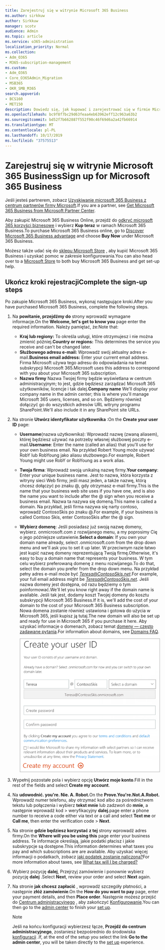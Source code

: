 ```yaml
---
title: Zarejestruj się w witrynie Microsoft 365 Business
ms.author: sirkkuw
author: Sirkkuw
manager: scotv
audience: Admin
ms.topic: article
ms.service: o365-administration
localization_priority: Normal
ms.collection:
- Adm_O365
- M365-subscription-management
ms.custom:
- Adm_O365
- Core_O365Admin_Migration
- MSB365
- OKR_SMB_M365
search.appverid:
- BCS160
- MET150
description: Dowiedz się, jak kupować i zarejestrować się w firmie Microsoft 365 Business.
ms.openlocfilehash: bc9f8f7bc29d63feaa4eb63962eff12c963a63b2
ms.sourcegitcommit: bd52f7b662887f552f90c46f69d6a2a42fb66914
ms.translationtype: MT
ms.contentlocale: pl-PL
ms.lasthandoff: 10/17/2019
ms.locfileid: "37575513"
---
```

# <a name="sign-up-for-microsoft-365-business"></a><span data-ttu-id="00b71-103">Zarejestruj się w witrynie Microsoft 365 Business</span><span class="sxs-lookup"><span data-stu-id="00b71-103">Sign up for Microsoft 365 Business</span></span>

<span data-ttu-id="00b71-104">Jeśli jesteś partnerem, zobacz [Uzyskiwanie microsoft 365 Business z centrum partnerów firmy Microsoft](get-microsoft-365-business.md#get-microsoft-365-business-from-microsoft-partner-center).</span><span class="sxs-lookup"><span data-stu-id="00b71-104">If you are a partner, see [Get Microsoft 365 Business from Microsoft Partner Center](get-microsoft-365-business.md#get-microsoft-365-business-from-microsoft-partner-center).</span></span>

<span data-ttu-id="00b71-105">Aby zakupić Microsoft 365 Business Online, przejdź do [odkryć microsoft 365 korzyści biznesowe](https://www.microsoft.com/microsoft-365/business#pmg-cmp-desktop) i wybierz **Kup teraz** w ramach Microsoft 365 Business.</span><span class="sxs-lookup"><span data-stu-id="00b71-105">To purchase Microsoft 365 Business online, go to [Discover Microsoft 365 Business advantage](https://www.microsoft.com/microsoft-365/business#pmg-cmp-desktop) and choose **Buy Now** under Microsoft 365 Business.</span></span>

<span data-ttu-id="00b71-106">Możesz także udać się do [sklepu Microsoft Store](https://www.microsoft.com/en-us/store/locations/find-a-store?icid=en-us_UF_FAS) , aby kupić Microsoft 365 Business i uzyskać pomoc w zakresie konfigurowania.</span><span class="sxs-lookup"><span data-stu-id="00b71-106">You can also head over to a [Microsoft Store](https://www.microsoft.com/en-us/store/locations/find-a-store?icid=en-us_UF_FAS) to both buy Microsoft 365 Business and get set-up help.</span></span>

## <a name="complete-the-sign-up-steps"></a><span data-ttu-id="00b71-107">Ukończ kroki rejestracji</span><span class="sxs-lookup"><span data-stu-id="00b71-107">Complete the sign-up steps</span></span>

<span data-ttu-id="00b71-108">Po zakupie Microsoft 365 Business, wykonaj następujące kroki.</span><span class="sxs-lookup"><span data-stu-id="00b71-108">After you have purchased Microsoft 365 Business, complete the following steps.</span></span>

1. <span data-ttu-id="00b71-109">Na **powitanie, przejdźmy do** strony wprowadź wymagane informacje.</span><span class="sxs-lookup"><span data-stu-id="00b71-109">On the **Welcome, let's get to know you** page enter the required information.</span></span> <span data-ttu-id="00b71-110">Należy pamiętać, że:</span><span class="sxs-lookup"><span data-stu-id="00b71-110">Note that:</span></span>
 
    -  <span data-ttu-id="00b71-111">**Kraj lub regiony:** To określa usługi, które otrzymujesz i nie można zmienić później.</span><span class="sxs-lookup"><span data-stu-id="00b71-111">**Country or regions:** This determines the service you receive and can't be changed later.</span></span>
    - <span data-ttu-id="00b71-112">**Służbowego adresu e-mail:** Wprowadź swój aktualny adres e-mail.</span><span class="sxs-lookup"><span data-stu-id="00b71-112">**Business email address:** Enter your current email address.</span></span> <span data-ttu-id="00b71-113">Firma Microsoft używa tego adresu do odpowiadania na temat subskrypcji Microsoft 365.</span><span class="sxs-lookup"><span data-stu-id="00b71-113">Microsoft uses this address to correspond with you about your Microsoft 365 subscription.</span></span>
    - <span data-ttu-id="00b71-114">**Nazwa firmy** Nazwa Twojej firmy będzie wyświetlana w centrum administracyjnym; to jest, gdzie będziesz zarządzać Microsoft 365 użytkowników, licencje i tak dalej.</span><span class="sxs-lookup"><span data-stu-id="00b71-114">**Company name** We'll display your company name in the admin center; this is where you'll manage Microsoft 365 users, licenses, and so on.</span></span> <span data-ttu-id="00b71-115">Będziemy również dołączyć go do wszystkich adresów URL witryny programu SharePoint.</span><span class="sxs-lookup"><span data-stu-id="00b71-115">We'll also include it in any SharePoint site URLs.</span></span>

2. <span data-ttu-id="00b71-116">Na stronie **Utwórz identyfikator użytkownika** :</span><span class="sxs-lookup"><span data-stu-id="00b71-116">On the **Create your user ID** page:</span></span>

    - <span data-ttu-id="00b71-117">**Username**(nazwa użytkownika): Wprowadź nazwę (zwaną aliasem), której będziesz używać na potrzeby własnej służbowej poczty e-mail.</span><span class="sxs-lookup"><span data-stu-id="00b71-117">**Username**: Enter the name (called an alias) that you'll use for your own business email.</span></span> <span data-ttu-id="00b71-118">Na przykład Robert Young może używać RobY lub RobYoung jako aliasu służbowego.</span><span class="sxs-lookup"><span data-stu-id="00b71-118">For example, Robert Young might use RobY or RobYoung as a work alias.</span></span>
    - <span data-ttu-id="00b71-119">**Twoja firma**: Wprowadź swoją unikalną nazwę firmy.</span><span class="sxs-lookup"><span data-stu-id="00b71-119">**Your company**: Enter your unique business name.</span></span> <span data-ttu-id="00b71-120">Jest to nazwa, która korzysta z witryny sieci Web firmy, jeśli masz jeden, a także nazwę, którą chcesz dołączyć po znaku @, gdy otrzymasz e-mail firmy.</span><span class="sxs-lookup"><span data-stu-id="00b71-120">This is the name that your business web site uses if you have one, and is also the name you want to include after the @ sign when you receive a business email.</span></span> <span data-ttu-id="00b71-121">Nazwa ta nazywa się domeną.</span><span class="sxs-lookup"><span data-stu-id="00b71-121">This name is called a domain.</span></span> <span data-ttu-id="00b71-122">Na przykład, jeśli firma nazywa się narty contoso, wprowadź ContosoSkis po znaku @.</span><span class="sxs-lookup"><span data-stu-id="00b71-122">For example, if your business is called Contoso Skis, enter ContosoSkis after the @ sign.</span></span>
    - <span data-ttu-id="00b71-123">**Wybierz domenę**: Jeśli posiadasz już swoją nazwę domeny, wybierz. onmicrosoft.com z rozwijanego menu, a my poprosimy Cię o jego późniejsze ustawienie.</span><span class="sxs-lookup"><span data-stu-id="00b71-123">**Select a domain**: If you own your domain name already, select .onmicrosoft.com from the drop down menu and we'll ask you to set it up later.</span></span> <span data-ttu-id="00b71-124">W przeciwnym razie łatwo jest kupić nazwę domeny reprezentującą Twoją firmę.</span><span class="sxs-lookup"><span data-stu-id="00b71-124">Otherwise, it's easy to buy a domain name that represents your business.</span></span> <span data-ttu-id="00b71-125">W tym celu wybierz preferowaną domenę z menu rozwijanego.</span><span class="sxs-lookup"><span data-stu-id="00b71-125">To do that, select the domain you prefer from the drop down menu.</span></span> <span data-ttu-id="00b71-126">Na przykład pełny adres e-mail może być *Teresa@ContosoSkis.net*.</span><span class="sxs-lookup"><span data-stu-id="00b71-126">For example, your full email address might be *Teresa@ContosoSkis.net*.</span></span> <span data-ttu-id="00b71-127">Jeśli nazwa domeny jest dostępna, od razu będziemy o tym poinformować.</span><span class="sxs-lookup"><span data-stu-id="00b71-127">We'll let you know right away if the domain name is available.</span></span> <span data-ttu-id="00b71-128">Jeśli tak jest, dodamy koszt Twojej domeny do kosztu subskrypcji Microsoft 365 Business.</span><span class="sxs-lookup"><span data-stu-id="00b71-128">If it is, we'll add the cost of your domain to the cost of your Microsoft 365 Business subscription.</span></span> <span data-ttu-id="00b71-129">Nowa domena zostanie również ustawiona i gotowa do użycia w Microsoft 365, jeśli kupisz ją tutaj.</span><span class="sxs-lookup"><span data-stu-id="00b71-129">The new domain will also be set up and ready for use in Microsoft 365 if you purchase it here.</span></span> <span data-ttu-id="00b71-130">Aby uzyskać informacje o domenach, zobacz temat [domeny — często zadawane pytania](https://docs.microsoft.com/office365/admin/setup/domains-faq).</span><span class="sxs-lookup"><span data-stu-id="00b71-130">For information about domains, see [Domains FAQ](https://docs.microsoft.com/office365/admin/setup/domains-faq).</span></span>
    
        ![Zrzut ekranu Utwórz stronę z identyfikatorem użytkownika.](media/signinuserid.png)

3. <span data-ttu-id="00b71-132">Wypełnij pozostałe pola i wybierz opcję **Utwórz moje konto**.</span><span class="sxs-lookup"><span data-stu-id="00b71-132">Fill in the rest of the fields and select **Create my account**.</span></span>
4. <span data-ttu-id="00b71-133">Na **udowodnić. you're. Nie. A. Robot.**</span><span class="sxs-lookup"><span data-stu-id="00b71-133">On the **Prove.You're.Not.A.Robot.**</span></span> <span data-ttu-id="00b71-134">Wprowadź numer telefonu, aby otrzymać kod albo za pośrednictwem tekstu lub połączenia i wybierz **tekst mnie** lub zadzwoń do **mnie**, a następnie wprowadź kod \> weryfikacyjny **dalej**.</span><span class="sxs-lookup"><span data-stu-id="00b71-134">page enter a phone number to receive a code either via text or a call and select **Text me** or **Call me**, then enter the verification code \> **Next**.</span></span>
5. <span data-ttu-id="00b71-135">Na stronie **gdzie będziesz korzystać z tej** strony wprowadź adres firmy.</span><span class="sxs-lookup"><span data-stu-id="00b71-135">On the **Where will you be using this** page enter your business address.</span></span> <span data-ttu-id="00b71-136">Te informacje określają, jakie podatki płacisz i jakie subskrypcje są dostępne.</span><span class="sxs-lookup"><span data-stu-id="00b71-136">This information determines what taxes you pay and which subscriptions are are available.</span></span> <span data-ttu-id="00b71-137">Aby uzyskać więcej informacji o podatkach, zobacz [jaki podatek zostanie naliczona?](https://docs.microsoft.com/office365/admin/subscriptions-and-billing/what-tax-will-i-be-charged?view=o365-worldwide)</span><span class="sxs-lookup"><span data-stu-id="00b71-137">For more information about taxes, see [What tax will I be charged?](https://docs.microsoft.com/office365/admin/subscriptions-and-billing/what-tax-will-i-be-charged?view=o365-worldwide)</span></span> 
1. <span data-ttu-id="00b71-138">Wybierz pozycję **dalej**, Przejrzyj zamówienie i ponownie wybierz pozycję **dalej** .</span><span class="sxs-lookup"><span data-stu-id="00b71-138">Select **Next**, review your order and select **Next** again.</span></span>
1. <span data-ttu-id="00b71-139">Na stronie **jak chcesz zapłacić** , wprowadź szczegóły płatności, a następnie **złóż zamówienie**.</span><span class="sxs-lookup"><span data-stu-id="00b71-139">On the **How do you want to pay** page, enter your payment details, and then **Place order**.</span></span>
    <span data-ttu-id="00b71-140">Następnie możesz przejść do [Centrum administracyjnego](https://docs.microsoft.com/en-us/office365/admin/subscriptions-and-billing/what-tax-will-i-be-charged?view=o365-worldwide) , aby zakończyć [Konfigurowanie](set-up.md).</span><span class="sxs-lookup"><span data-stu-id="00b71-140">You can then go to the [admin center](https://docs.microsoft.com/en-us/office365/admin/subscriptions-and-billing/what-tax-will-i-be-charged?view=o365-worldwide) to finish your [set up](set-up.md).</span></span>

    > [!NOTE]
    > <span data-ttu-id="00b71-141">Jeśli na końcu konfiguracji wybierzesz łącze, **Przejdź do centrum administracyjnego**, zostaniesz bezpośrednio do środowiska [konfiguracji](set-up.md) .</span><span class="sxs-lookup"><span data-stu-id="00b71-141">If, at the end of the setup you select the link **Go to the admin center**, you will be taken directly to the [set up](set-up.md) experience.</span></span>